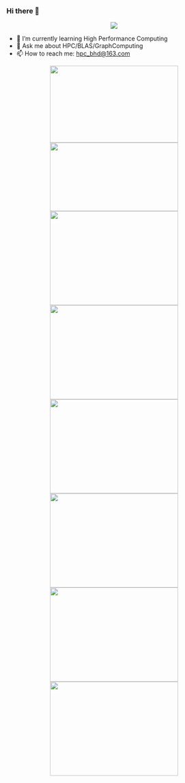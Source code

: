 ### Hi there 👋

<div align="center">
    <img  src="https://visitor-badge.glitch.me/badge?page_id=nulidangxueshen" />
</div>

<!--
**nulidangxueshen/nulidangxueshen** is a ✨ _special_ ✨ repository because its `README.md` (this file) appears on your GitHub profile.
Here are some ideas to get you started:
-->

- 🌱 I’m currently learning High Performance Computing
- 💬 Ask me about HPC/BLAS/GraphComputing
- 📫 How to reach me: hpc_bhd@163.com

<div align="center">
  <img height="180px" width="300px" src="https://github-readme-stats.vercel.app/api?username=nulidangxueshen&show_icons=true&&theme=radical&include_all_commits=true" />
  <img height="160px" width="300px" src="https://github-readme-stats.vercel.app/api/top-langs/?username=nulidangxueshen&layout=compact&theme=radical" />
  <img height="220px" width="300px" src="https://stats.justsong.cn/api/github?username=nulidangxueshen" />
  <img height="220px" width="300px" src="https://stats.justsong.cn/api/csdn?id=qq_29117927">
</div>

<div align="center">
    <img height="220px" width="300px" src="https://stats.justsong.cn/api/github?username=nulidangxueshen" />
    <img height="220px" width="300px" src="https://stats.justsong.cn/api/csdn?id=qq_29117927">
</div>

<div align="center">
    <img height="220px" width="300px" src="https://stats.justsong.cn/api/zhihu?username=hpc_bhd" />
    <img height="220px" width="300px" src="https://stats.justsong.cn/api/nowcoder?id=4074620" />
</div>

<!-- <div align="center">
    <img width="640px" src="https://activity-graph.herokuapp.com/graph?username=nulidangxueshen&theme=xcode" />
</div> -->

